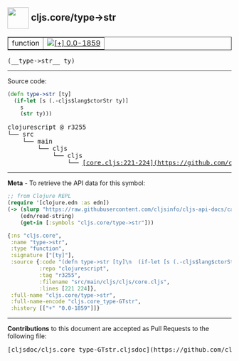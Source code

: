 ## <img width="48px" valign="middle" src="http://i.imgur.com/Hi20huC.png"> cljs.core/type->str

 <table border="1">
<tr>

<td>function</td>
<td><a href="https://github.com/cljsinfo/cljs-api-docs/tree/0.0-1859"><img valign="middle" alt="[+] 0.0-1859" src="https://img.shields.io/badge/+-0.0--1859-lightgrey.svg"></a> </td>
</tr>
</table>

 <samp>
(__type->str__ ty)<br>
</samp>

---





Source code:

```clj
(defn type->str [ty]
  (if-let [s (.-cljs$lang$ctorStr ty)]
    s
    (str ty)))
```

 <pre>
clojurescript @ r3255
└── src
    └── main
        └── cljs
            └── cljs
                └── <ins>[core.cljs:221-224](https://github.com/clojure/clojurescript/blob/r3255/src/main/cljs/cljs/core.cljs#L221-L224)</ins>
</pre>


---

__Meta__ - To retrieve the API data for this symbol:

```clj
;; from Clojure REPL
(require '[clojure.edn :as edn])
(-> (slurp "https://raw.githubusercontent.com/cljsinfo/cljs-api-docs/catalog/cljs-api.edn")
    (edn/read-string)
    (get-in [:symbols "cljs.core/type->str"]))
```

```clj
{:ns "cljs.core",
 :name "type->str",
 :type "function",
 :signature ["[ty]"],
 :source {:code "(defn type->str [ty]\n  (if-let [s (.-cljs$lang$ctorStr ty)]\n    s\n    (str ty)))",
          :repo "clojurescript",
          :tag "r3255",
          :filename "src/main/cljs/cljs/core.cljs",
          :lines [221 224]},
 :full-name "cljs.core/type->str",
 :full-name-encode "cljs.core_type-GTstr",
 :history [["+" "0.0-1859"]]}

```

---

__Contributions__ to this document are accepted as Pull Requests to the following file:

 <pre>
[cljsdoc/cljs.core_type-GTstr.cljsdoc](https://github.com/cljsinfo/cljs-api-docs/blob/master/cljsdoc/cljs.core_type-GTstr.cljsdoc)
</pre>

